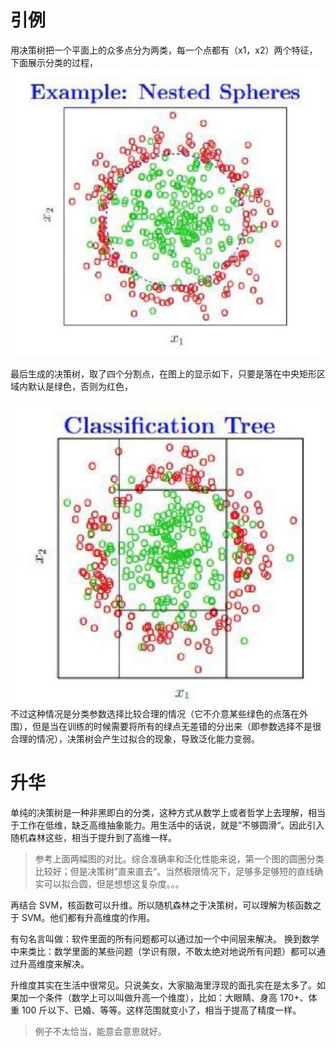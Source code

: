 
# 引例

用决策树把一个平面上的众多点分为两类，每一个点都有（x1，x2）两个特征，下面展示分类的过程，
![image](./1.png)

最后生成的决策树，取了四个分割点，在图上的显示如下，只要是落在中央矩形区域内默认是绿色，否则为红色，

![image](./2.png)
不过这种情况是分类参数选择比较合理的情况（它不介意某些绿色的点落在外围），但是当在训练的时候需要将所有的绿点无差错的分出来（即参数选择不是很合理的情况），决策树会产生过拟合的现象，导致泛化能力变弱。

# 升华

单纯的决策树是一种非黑即白的分类，这种方式从数学上或者哲学上去理解，相当于工作在低维，缺乏高维抽象能力。用生活中的话说，就是”不够圆滑“。因此引入随机森林这些，相当于提升到了高维一样。
> 参考上面两幅图的对比。综合准确率和泛化性能来说，第一个图的圆圈分类比较好；但是决策树”直来直去“。当然极限情况下，足够多足够短的直线确实可以拟合圆，但是想想这复杂度。。。

再结合 SVM，核函数可以升维。所以随机森林之于决策树，可以理解为核函数之于 SVM。他们都有升高维度的作用。

有句名言叫做：软件里面的所有问题都可以通过加一个中间层来解决。
换到数学中来类比：数学里面的某些问题（学识有限，不敢太绝对地说所有问题）都可以通过升高维度来解决。

升维度其实在生活中很常见。只说美女，大家脑海里浮现的面孔实在是太多了。如果加一个条件（数学上可以叫做升高一个维度），比如：大眼睛、身高 170+、体重 100 斤以下、已婚、等等。这样范围就变小了，相当于提高了精度一样。
> 例子不太恰当，能意会意思就好。
